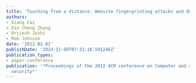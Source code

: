 ```yaml
---
title: 'Touching from a distance: Website fingerprinting attacks and defenses'
authors:
- Xiang Cai
- Xin Cheng Zhang
- Brijesh Joshi
- Rob Johnson
date: '2012-01-01'
publishDate: '2024-11-08T07:31:18.591246Z'
publication_types:
- paper-conference
publication: '*Proceedings of the 2012 ACM conference on Computer and communications
  security*'
---
```

